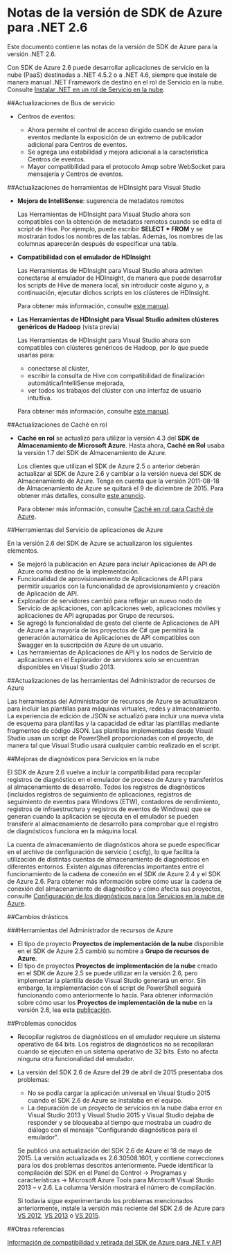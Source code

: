 <properties 
   pageTitle="Notas de la versión de SDK de Azure para .NET 2.6" 
   description="Notas de la versión de SDK de Azure para .NET 2.6" 
   services="app-service/web" 
   documentationCenter=".net" 
   authors="Juliako" 
   manager="dwrede" 
   editor=""/>

<tags
   ms.service="app-service"
   ms.devlang="multiple"
   ms.topic="article"
   ms.tgt_pltfrm="na"
   ms.workload="integration" 
   ms.date="08/08/2015"
   ms.author="juliako"/>


# Notas de la versión de SDK de Azure para .NET 2.6

Este documento contiene las notas de la versión de SDK de Azure para la versión .NET 2.6.

Con SDK de Azure 2.6 puede desarrollar aplicaciones de servicio en la nube (PaaS) destinadas a .NET 4.5.2 o a .NET 4.6, siempre que instale de manera manual .NET Framework de destino en el rol de Servicio en la nube. Consulte [Instalar .NET en un rol de Servicio en la nube](http://go.microsoft.com/fwlink/?LinkID=309796).


##Actualizaciones de Bus de servicio

- Centros de eventos: 

	- Ahora permite el control de acceso dirigido cuando se envían eventos mediante la exposición de un extremo de publicador adicional para Centros de eventos.
	- Se agrega una estabilidad y mejora adicional a la característica Centros de eventos.
	- Mayor compatibilidad para el protocolo Amqp sobre WebSocket para mensajería y Centros de eventos.

##Actualizaciones de herramientas de HDInsight para Visual Studio

- **Mejora de IntelliSense**: sugerencia de metadatos remotos

	Las Herramientas de HDInsight para Visual Studio ahora son compatibles con la obtención de metadatos remotos cuando se edita el script de Hive. Por ejemplo, puede escribir **SELECT * FROM** y se mostrarán todos los nombres de las tablas. Además, los nombres de las columnas aparecerán después de especificar una tabla.

- **Compatibilidad con el emulador de HDInsight**

	Las Herramientas de HDInsight para Visual Studio ahora admiten conectarse al emulador de HDInsight, de manera que puede desarrollar los scripts de Hive de manera local, sin introducir coste alguno y, a continuación, ejecutar dichos scripts en los clústeres de HDInsight.

	Para obtener más información, consulte [este manual](http://go.microsoft.com/fwlink/?LinkID=529540&clcid=0x409).

- **Las Herramientas de HDInsight para Visual Studio admiten clústeres genéricos de Hadoop** (vista previa)

	Las Herramientas de HDInsight para Visual Studio ahora son compatibles con clústeres genéricos de Hadoop, por lo que puede usarlas para:

	- conectarse al clúster, 
	- escribir la consulta de Hive con compatibilidad de finalización automática/IntelliSense mejorada, 
	- ver todos los trabajos del clúster con una interfaz de usuario intuitiva. 

	Para obtener más información, consulte [este manual](http://go.microsoft.com/fwlink/?LinkID=529540&clcid=0x409).

##Actualizaciones de Caché en rol

- **Caché en rol** se actualizó para utilizar la versión 4.3 del **SDK de Almacenamiento de Microsoft Azure**. Hasta ahora, **Caché en Rol** usaba la versión 1.7 del SDK de Almacenamiento de Azure.

	Los clientes que utilizan el SDK de Azure 2.5 o anterior deberán actualizar al SDK de Azure 2.6 y cambiar a la versión nueva del SDK de Almacenamiento de Azure. Tenga en cuenta que la versión 2011-08-18 de Almacenamiento de Azure se quitará el 9 de diciembre de 2015. Para obtener más detalles, consulte [este anuncio](http://azure.microsoft.com/blog/2014/08/04/microsoft-azure-storage-service-version-removal/).

	Para obtener más información, consulte [Caché en rol para Caché de Azure](https://msdn.microsoft.com/library/azure/dn386103.aspx).

##Herramientas del Servicio de aplicaciones de Azure

En la versión 2.6 del SDK de Azure se actualizaron los siguientes elementos.

- Se mejoró la publicación en Azure para incluir Aplicaciones de API de Azure como destino de la implementación.
- Funcionalidad de aprovisionamiento de Aplicaciones de API para permitir usuarios con la funcionalidad de aprovisionamiento y creación de Aplicación de API.
- Explorador de servidores cambió para reflejar un nuevo nodo de Servicio de aplicaciones, con aplicaciones web, aplicaciones móviles y aplicaciones de API agrupadas por Grupo de recursos.
- Se agregó la funcionalidad de gesto del cliente de Aplicaciones de API de Azure a la mayoría de los proyectos de C# que permitirá la generación automática de Aplicaciones de API compatibles con Swagger en la suscripción de Azure de un usuario.
- Las herramientas de Aplicaciones de API y los nodos de Servicio de aplicaciones en el Explorador de servidores solo se encuentran disponibles en Visual Studio 2013. 

##Actualizaciones de las herramientas del Administrador de recursos de Azure

Las herramientas del Administrador de recursos de Azure se actualizaron para incluir las plantillas para máquinas virtuales, redes y almacenamiento. La experiencia de edición de JSON se actualizó para incluir una nueva vista de esquema para plantillas y la capacidad de editar las plantillas mediante fragmentos de código JSON. Las plantillas implementadas desde Visual Studio usan un script de PowerShell proporcionadas con el proyecto, de manera tal que Visual Studio usará cualquier cambio realizado en el script.

##Mejoras de diagnósticos para Servicios en la nube

El SDK de Azure 2.6 vuelve a incluir la compatibilidad para recopilar registros de diagnóstico en el emulador de proceso de Azure y transferirlos al almacenamiento de desarrollo. Todos los registros de diagnósticos (incluidos registros de seguimiento de aplicaciones, registros de seguimiento de eventos para Windows (ETW), contadores de rendimiento, registros de infraestructura y registros de eventos de Windows) que se generan cuando la aplicación se ejecuta en el emulador se pueden transferir al almacenamiento de desarrollo para comprobar que el registro de diagnósticos funciona en la máquina local.

La cuenta de almacenamiento de diagnósticos ahora se puede especificar en el archivo de configuración de servicio (.cscfg), lo que facilita la utilización de distintas cuentas de almacenamiento de diagnósticos en diferentes entornos. Existen algunas diferencias importantes entre el funcionamiento de la cadena de conexión en el SDK de Azure 2.4 y el SDK de Azure 2.6. Para obtener más información sobre cómo usar la cadena de conexión del almacenamiento de diagnóstico y cómo afecta sus proyectos, consulte [Configuración de los diagnósticos para los Servicios en la nube de Azure](http://go.microsoft.com/fwlink/?LinkID=532784).

##Cambios drásticos

###Herramientas del Administrador de recursos de Azure 

- El tipo de proyecto **Proyectos de implementación de la nube** disponible en el SDK de Azure 2.5 cambió su nombre a **Grupo de recursos de Azure**.
- El tipo de proyectos **Proyectos de implementación de la nube** creado en el SDK de Azure 2.5 se puede utilizar en la versión 2.6, pero implementar la plantilla desde Visual Studio generará un error. Sin embargo, la implementación con el script de PowerShell seguirá funcionando como anteriormente lo hacía. Para obtener información sobre cómo usar los **Proyectos de implementación de la nube** en la versión 2.6, lea esta [publicación](http://go.microsoft.com/fwlink/?LinkID=534086).
 
##Problemas conocidos

- Recopilar registros de diagnósticos en el emulador requiere un sistema operativo de 64 bits. Los registros de diagnósticos no se recopilarán cuando se ejecuten en un sistema operativo de 32 bits. Esto no afecta ninguna otra funcionalidad del emulador. 

- La versión del SDK 2.6 de Azure del 29 de abril de 2015 presentaba dos problemas:

	- No se podía cargar la aplicación universal en Visual Studio 2015 cuando el SDK 2.6 de Azure se instalaba en el equipo.
	- La depuración de un proyecto de servicios en la nube daba error en Visual Studio 2013 y Visual Studio 2015 y Visual Studio dejaba de responder y se bloqueaba al tiempo que mostraba un cuadro de diálogo con el mensaje "Configurando diagnósticos para el emulador".
	
	Se publicó una actualización del SDK 2.6 de Azure el 18 de mayo de 2015. La versión actualizada es 2.6.30508.1601, y contiene correcciones para los dos problemas descritos anteriormente. Puede identificar la compilación del SDK en el Panel de Control -> Programas y características -> Microsoft Azure Tools para Microsoft Visual Studio 2013 – v 2.6. La columna Versión mostrará el número de compilación.

	Si todavía sigue experimentando los problemas mencionados anteriormente, instale la versión más reciente del SDK 2.6 de Azure para [VS 2012](http://go.microsoft.com/fwlink/p/?linkid=323511&clcid=0x409), [VS 2013](http://go.microsoft.com/fwlink/p/?linkid=323510&clcid=0x409) o [VS 2015](http://go.microsoft.com/fwlink/?linkid=518003&clcid=0x409).
 
##Otras referencias

[Información de compatibilidad y retirada del SDK de Azure para .NET y API](https://msdn.microsoft.com/library/azure/dn479282.aspx/)

<!---HONumber=Oct15_HO3-->